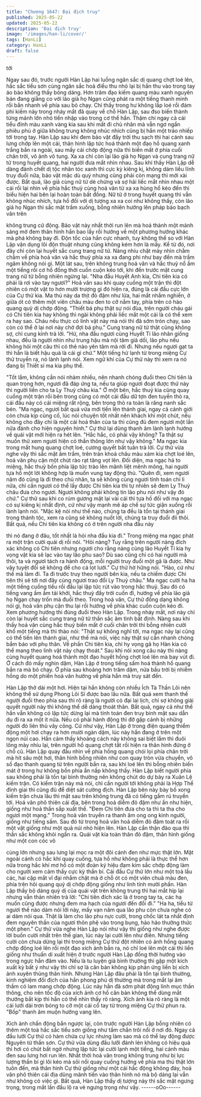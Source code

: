 ```yaml
---
title: "Chương 1647: Đại địch truy"
published: 2025-05-22
updated: 2025-05-22
description: 'Đại địch truy'
image: '/images/han-li/cover/'
tags: [HanLi]
category: HanLi
draft: false
---
```


tới

Ngay sau đó, trước người Hàn Lập hai luồng ngân sắc dị quang
chợt loé lên, hắc sắc tiểu sơn cùng ngân sắc hoả điểu thu nhỏ lại
bị hắn thu vào trong tay áo bào không thấy bóng dáng.
Hơn trăm đạo kiếm quang màu xanh nguyên bản đang giằng co
với lão giả họ Ngạn cũng phát ra một tiếng thanh minh rồi bắn
nhanh về phía sau bỏ chạy. Chỉ thấy trong hư không lấp loé rồi
đám phi kiếm này trong nháy mắt đã quay về chỗ Hàn Lập, sau
đso biến thành từng mảnh lớn nhỏ tiến nhập vào trong cơ thể
hắn.
Thậm chí ngay cả cái tiểu đỉnh màu xanh vàng kia sau khi mất đi
chủ nhân mà vẫn ngơ ngẩn phiêu phù ở giữa không trung không
nhúc nhích cũng bị hắn một trảo nhiếp tới trong tay. Hàn Lập sau
khi đem bảo vật đầy trời thu sạch thì hai cánh sau lưng chớp lên
một cái, thân hình lập tức hoá thành một đạo hồ quang xanh trắng
bắn ra ngoài, sau mấy cái chớp động nữa thì biến mất ở phía cuối
chân trời, vô ảnh vô tung.
Xa xa chỉ còn lại lão giả họ Ngạn và cung trang nữ tử trong huyết
quang, hai người đưa mắt nhìn nhau. Sau khi thấy Hàn Lập dễ
dàng đánh chết dị tộc nhân tóc xanh thì cực kỳ kiêng kị, không
dám liều lĩnh truy đuổi nữa, bảo vật mặc dù quý nhưng cũng phải
còn mạng thì mới xài được.
Bất quá, lão giả cùng nữ tử dè chừng và sợ hãi liếc mắt nhìn
nhau một cái rồi lại nhìn về phía hắc thuỷ cùng hoả vân từ xa xa
hùng hổ kéo đến thì biểu hiện hai bên lại hoàn toàn bất đồng. Nữ
tử ở trong huyết quang thì vẫn không nhúc nhích, tựa hồ đối với
dị tượng xa xa coi như không thấy, còn lão giả họ Ngạn thì sắc
mặt trầm xuống, bỗng nhiên hướng lên pháp bảo bạch vân trên

không trung cử động. Bảo vật này nhất thời run lên mà hoá thành
một mảnh sáng mờ đem thân hình hắn bao lấy rồi hướng về một
phương hướng khác mà phá không bay đi.
Độn tốc của hắn cực nhanh, tuy không thể so với Hàn Lập vận
dụng lôi độn thuật nhưng cũng không kém hơn là mấy. Kể từ đó,
nơi đây chỉ còn lại huyết sắc cung trang nữ tử. Nàng nhíu chặt
mày nhìn chằm chằm về phía hoả vân và hắc thuỷ phía xa xa
đang phi như bay đến mà trầm ngâm không nói gì. Một lát sau,
trên không trung hoả vân và hắc thuỷ nổ ầm một tiếng rồi cơ hồ
đồng thời cuồn cuộn kéo tới, khi đến trước mặt cung trang nữ tử
bỗng nhiên ngừng lại.
"Nha đầu Huyết Anh kia, Chi tiên kia có phải là rơi vào tay
ngươi?"
Hoả vân sau khi quay cuồng một trận thì đột nhiên có một vật to
hơn mười trượng gì đó hiện ra, đúng là cái đầu cực lớn của Cự
thử kia. Ma thú này da thịt đỏ đậm như lửa, hai mắt nhắm nghiền,
ở giữa ót có thêm một viên châu màu đen to cỡ nắm tay, phía trên
có hào quang quỷ dị chớp động.
"Thiết bá phụ thật sự nói đùa, trên người cháu gái có Chi tiên kia
hay không thì ngài không phải liếc mắt một cái là có thể xem ra
hay sao. Cháu nếu thực có linh vật này mà nói thì đã sớm trón
chạy, sao còn có thể ở lại nơi này chờ đợi bá phụ."
Cung trang nữ tử thật cũng không sợ, chỉ cung kính trả lời.
"Hừ, nha đầu ngươi cùng Huyết Tí lão nhân giống nhau, đều là
người nhìn như trung hậu mà nội tâm giả dối, lão phu nếu không
hỏi một câu thì có thẻ nào yên tâm mà rời đi. Nhưng nếu ngươi
gạt ta thì hẳn là biết hậu quả là cái gì chứ."
Một tiếng hừ lạnh từ trong miệng Cự thử truyền ra, nó lành lạnh
nói.
Xem ngữ khí của Cự thử này thì xem ra nó đang bị Thiết sí ma
kia phụ thể.

"Tốt lắm, không cần nói nhảm nhiều, nên nhanh chóng đuổi theo
Chi tiên là quan trọng hơn, ngươi đã đáp ứng ta, nếu ta giúp
ngươi đoạt được thứ này thì người liền cho ta Ly Thuỷ châu kia."
Ở một bên, hắc thuỷ kia cũng quay cuồng một trận rồi bên trong
cũng có một cái đầu dữ tợn đen tuyền thò ra, cái đầu này có cái
miệng rất rộng, bên trong thò ra toàn là răng nanh sắc bén.
"Ma ngạc, ngươi bất quá vừa mới tiến lên thánh giai, ngay cả
cảnh giới còn chưa kịp củng cố, lúc nói chuyện tốt nhất nên khách
khí một chút, nếu không cho đây chỉ là một cái hoá thân của ta thì
cũng đủ đem ngươi một lần nữa đánh cho hiện nguyên hình."
Cự thử lại dùng thanh âm lành lạnh hướng về quái vật mới hiện
ra hét lên.
"Hắc hắc, có phải vậy không? Ta thật sự muốn thử xem ngươi
hiện có thần thông lớn như vậy không."
Ma ngạc kia trong mắt hung quang chợt loé, cương quyết bất
tuân trả lời.
Cự thử vừa nghe vậy thì sắc mặt âm trầm, trên trán khoả châu
màu xám kia chợt loé lên, hoả vân phụ cận một chút rào rạt tăng
vọt lên. Đối diện, ma ngạc há to miệng, hắc thuỷ bốn phía lập tức
trào lên mãnh liệt mênh mông, hai người tựa hồ một lời không
hợp là muốn vung tay động thủ.
"Quên đi, xem ngươi năm đó cũng là đi theo chủ nhân, ta sẽ
không cùng ngươi tính toán chi li nữa, chỉ cần ngươi có thể lấy
được Chi tiên kia thì tự nhiên sẽ đem Ly Thuỷ châu đưa cho
ngươi. Ngươi không phải không tin lão phu nói như vậy đó chứ."
Cự thử sau khi co rúm gương mặt lại vài cái thì tựa hồ đối với ma
ngạc có sự kiêng kị nhất định, cứ như vậy mạnh mẽ áp chế sự
tức giận xuống rồi lành lạnh nói.
"Mặc kệ nói như thế nào, chúng ta đều là tồn tại thánh giai trong
thánh tộc, xem ra cũng sẽ không nuốt lời, chúng ta truy đuổi đii
thôi. Bất quá, nếu Chi tiên kia không có ở trên người nha đầu này

thì nó đang ở đâu, tốt nhất là hỏi nha đầu kia đi."
Trong miệng ma ngạc phát ra một trận cười quái dị rồi nói.
"Hỏi nàng? Tuy rằng trên người nàng đích xác không có Chi tiên
nhưng ngươi cho rằng nàng cùng lão Huyết Tí kia hy vọng vật kia
sẽ lạc vào tay lão phu sao? Dù sao cũng chỉ có hai người mà thôi,
ta và ngươi tách ra hành động, mỗi người truy đuổi một gã là
được. Như vậy tuyệt đối sẽ không để cho cá lọt lưới."
Cự thử hờ hững nói.
"Hảo, cứ như thế mà làm đi. Ta đi trước truy theo người bên kia,
nếu ta chiếm được Chi tiên thì sẽ tới nơi đây cùng ngươi trao đổi
Ly Thuỷ châu."
Ma ngạc cười ha ha một tiếng cuồng tiếu rồi đầu lại lập tức rút
vào trong hắc thuỷ. Sau đó có tiếng vang ầm ầm tái khởi, hắc
thuỷ đầy trời cuốn đi, hướng về phía lão giả họ Ngạn chạy trốn
mà đuổi theo.
Trong hoả vân, Cự thử đồng dạng không nói gì, hoả vân phụ cận
thu lại rồi hướng về phía khác cuồn cuộn kéo đi. Xem phương
hướng thì đúng đuổi theo Hàn Lập. Trong nháy mắt, nơi này chỉ
còn lại huyết sắc cung trang nữ tử thần sắc âm tình bất định.
Nàng sau khi thấy hoả vân cùng hắc thuỷ biến mất ở cuối chân
trời thì bỗng nhiên cười khổ một tiếng mà thì thào nói:
"Thật sự không nghĩ tới, ma ngạc này lại cũng có thể tiến lên
thánh giai, như thế mà nói, việc này thật sự cần nhanh chóng bẩm
báo với phụ thân. Về phần Chi tiên kia, chỉ hy vọng gã họ Hàn kia
có thể mang theo linh vật này chạy thoát."
Sau khi nói xong câu này thì nàng cùng huyết quang hoá thành
một đạo huyết hồng chợt loé lên mà bay vút đi.
Ở cách đó mấy nghìn dặm, Hàn Lập ở trong tiếng sấm hoá thành
hồ quang bắn ra mà bỏ chạy. Ở phía sau khoảng hơn trăm dặm,
nửa bầu trời bị nhiễm hồng do một phiến hoả vân hướng về phía
hắn mà truy sát đến.

Hàn Lập thở dài một hơi. Hiện tại hắn không còn nhiều Ích Tà
Thần Lôi nên không thể sử dụng Phong Lôi Sí được bao lâu nữa.
Bất quá xem thanh thế người đuổi theo phía sau thì rõ ràng là
người có đại lai lịch, chỉ sợ không giải quyết người này thì không
thể dễ dàng thoát thân.
Bất quá, ngay cả như thế hắn vẫn không có lập tức dừng lại mà
tính toán đen truy binh mặt sau dẫn dụ đi ra xa một ít nữa. Nếu có
phải hành động thì đỡ gặp cảnh bị những người đó liên thủ vây
công. Cứ như vậy, Hàn Lập ở trong điện quang thiểm động một
hơi chạy ra hơn mười ngàn dặm, lúc này hắn đang ở trên một
ngọn núi cao.
Hắn cảm thấy khoảng cách này không sai biệt lắm thì đuôi lông
mày nhíu lại, trên người hồ quang chợt tắt rồi hiện ra thân hình
đứng ở chỗ cũ. Hàn Lập quay đầu nhìn về phía hồng quang chói
lọi phía chân trời mà hít sâu một hơi, thân hình bỗng nhiên như
con quay tròn vừa chuyển, vô số đạo thanh quang từ trên người
bắn ra, sau khi loé lên thì bỗng nhiên biến mát ở trong hư không
bốn phía ẩn nấp không thấy.
Hàn Lập biết người phía sau không phải là tồn tại bình thường
nên không chút do dự bày ra Xuân Lệ kiếm trận. Có kiếm trận này
mà nói, chỉ cần người tới không phải là Hợp Thể đỉnh giai thì cũng
đủ để diệt sát cường địch.
Hàn Lập bên này bày bố xong kiếm trận chưa lâu thì mặt sau trên
không trung đã có tiếng gầm rú truyền tới. Hoả vân phô thiên cái
địa, bên trong hoả diễm đỏ đậm như ẩn như hiện, giống như hoả
thần sắp xuất thế.
"Đem Chi tiên đưa cho ta thì ta tha cho ngươi một mạng."
Trong hoả vân truyền ra thanh âm ong ong kinh người, giống như
tiếng sấm. Sau đó từ trong hoả vân hoả diễm đỏ đậm toát ra rồi
một vật giống như một quả núi nhỏ hiện lên.
Hàn Lập cẩn thận đảo qua thì thần sắc không khỏi ngẩn ra. Quái
vật kia toàn thân đỏ đậm, thân hình giống như một con cóc vô

cùng lớn nhưng sau lưng lại mọc ra một đôi cánh đen như mực
thật lớn. Mặt ngoài cánh có hắc khí quay cuồng, tựa hồ như
không phải là thực thể hơn nữa trong hắc khí mơ hồ có một đoàn
ký hiệu đạm kim sắc chớp động làm cho người xem cảm thấy cực
kỳ thần bí.
Cái đầu Cự thử lớn như một toà lầu các, hai cặp mắt vĩ đại nhắm
chặt mà ở chỗ ót có một viên chuâ màu đen, phía trên hôi quang
quỷ dị chớp động giống như linh tính mười phần. Hàn Lập thấy bộ
dáng quỷ dị của quái vật trên không trung thì hai mắt híp lại
nhưng vẫn thản nhiên trả lời:
"Chi tiên đích xác là ở trong tay ta, các hạ muốn cũng được
nhưng đem ma hạch của ngươi đến đổi đi."
"Ha ha, tiểu tử ngươi thế nào dám nói lời này, mấy vạn năm qua
lão phu còn chưa nghe có ai dám nói qua. Thật là làm cho lão phu
nực cười, trong chốc lát ta nhất định đem nguyên thần của ngươi
thôn phệ vào trong bụng, hảo hảo thưởng thức một phen."
Cự thử vừa nghe Hàn Lập nói như vậy thì giống như nghe được
lời buồn cười nhất trên thế gian, lúc này lại cười lên như điên.
Nhưng tiếng cười còn chưa dừng lại thì trong miệng Cự thử đột
nhiên có ánh hồng quang chớp động loé lên rồi một đạo xích ảnh
bắn ra, nó chỉ loé lên một cái thì liền giống như thuấn di xuất hiện
ở trước người Hàn Lập đồng thời hướng vào trong ngực hắn đâm
vào.
Nếu là tu luyện giả bình thường thì gặp một kích xuất kỳ bất ý
như vậy thì chỉ sợ là căn bản không kịp phản ứng liền bị xích ảnh
xuyên thủng thân hình. Nhưng Hàn Lập đâu phải là tồn tại bình
thường, kinh nghiệm đối địch của hắn phong phú dị thường mà
trong mắt lại âm thầm có lam mang chớp động. Lúc này hắn đã
sớm phát động linh mục thần thông, cho nên tốc độ của xích ảnh
cơ hồ căn bản không thể dùng mắt thướng bắt kịp thì hắn có thể
nhìn thấy rõ ràng. Xích ảnh kia rõ ràng là một cái lưới dài trơn
bóng to cỡ một cái cổ tay từ trong miệng Cự thử phun ra.
"Bốp" thanh âm muộn hưởng vang lên.

Xích ảnh chấn động bắn ngược lại, còn trước người Hàn Lập
bỗng nhiên có thêm một toà hắc sắc tiểu sơn giống như tấm chắn
trôi nổi ở nơi đó. Ngay cả đầu lưỡi Cự thử có hàm chứa cự lực
nhưng làm sao mà có thể lay động được Nguyên từ thần sơn. Cự
thử vừa dùng đầu lưỡi đánh lén không có hiệu quả thì hơi có chút
bất ngờ nhưng lập tức lại cười lạnh một tiếng, hai cánh màu đen
sau lưng hơi run lên.
Nhất thời hoả vân trong không trung như bị lực lượng thần bí gì
lôi kéo mà sôi nổi quay cuồng hướng về phía ma thú thật lớn tuôn
đến, mà thân hình Cự thử giống như một cái hắc động không đáy,
hoả vân phô thiên cái địa dũng mãnh tiến vào thân hình nó mà bộ
dáng lại vẫn như không có việc gì. Bất quá, Hàn Lập thấy dị
tượng này thì sắc mặt ngưng trọng, trong mắt lần đầu lộ ra vẻ
ngưng trọng như vậy.
------oOo------
